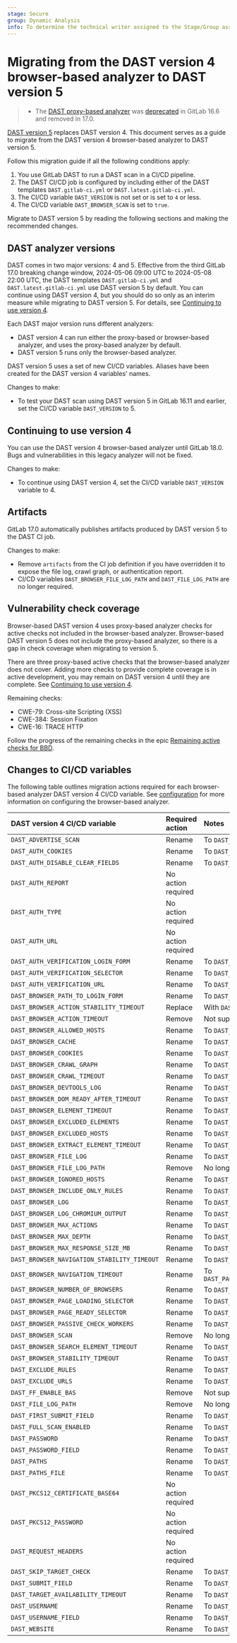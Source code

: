 ```yaml
---
stage: Secure
group: Dynamic Analysis
info: To determine the technical writer assigned to the Stage/Group associated with this page, see https://handbook.gitlab.com/handbook/product/ux/technical-writing/#assignments
---
```


# Migrating from the DAST version 4 browser-based analyzer to DAST version 5

> - The [DAST proxy-based analyzer](proxy-based.md) was [deprecated](https://gitlab.com/gitlab-org/gitlab/-/issues/430966) in GitLab 16.6 and removed in 17.0.

[DAST version 5](browser/index.md) replaces DAST version 4. This document serves as a guide to
migrate from the DAST version 4 browser-based analyzer to DAST version 5.

Follow this migration guide if all the following conditions apply:

1. You use GitLab DAST to run a DAST scan in a CI/CD pipeline.
1. The DAST CI/CD job is configured by including either of the DAST templates `DAST.gitlab-ci.yml` or `DAST.latest.gitlab-ci.yml`.
1. The CI/CD variable `DAST_VERSION` is not set or is set to `4` or less.
1. The CI/CD variable `DAST_BROWSER_SCAN` is set to `true`.

Migrate to DAST version 5 by reading the following sections and making the recommended changes.

## DAST analyzer versions

DAST comes in two major versions: 4 and 5. Effective from the third GitLab 17.0 breaking change window,
2024-05-06 09:00 UTC to 2024-05-08 22:00 UTC, the DAST templates `DAST.gitlab-ci.yml` and `DAST.latest.gitlab-ci.yml`
use DAST version 5 by default. You can continue using DAST version 4, but you should do so only as an
interim measure while migrating to DAST version 5. For details, see [Continuing to use version 4](#continuing-to-use-version-4).

Each DAST major version runs different analyzers:

- DAST version 4 can run either the proxy-based or browser-based analyzer, and uses the proxy-based analyzer by default.
- DAST version 5 runs only the browser-based analyzer.

DAST version 5 uses a set of new CI/CD variables. Aliases have been created for the DAST version 4 variables' names.

Changes to make:

- To test your DAST scan using DAST version 5 in GitLab 16.11 and earlier, set the CI/CD variable `DAST_VERSION` to 5.

## Continuing to use version 4

You can use the DAST version 4 browser-based analyzer until GitLab 18.0. Bugs and vulnerabilities in this legacy analyzer will not be fixed.

Changes to make:

- To continue using DAST version 4, set the CI/CD variable `DAST_VERSION` variable to 4.

## Artifacts

GitLab 17.0 automatically publishes artifacts produced by DAST version 5 to the DAST CI job.

Changes to make:

- Remove `artifacts` from the CI job definition if you have overridden it to expose the file log, crawl graph, or authentication report.
- CI/CD variables `DAST_BROWSER_FILE_LOG_PATH` and `DAST_FILE_LOG_PATH` are no longer required.

## Vulnerability check coverage

Browser-based DAST version 4 uses proxy-based analyzer checks for active checks not included in the browser-based analyzer.
Browser-based DAST version 5 does not include the proxy-based analyzer, so there is a gap in check coverage when migrating to version 5.

There are three proxy-based active checks that the browser-based analyzer does not cover. Adding more checks to provide complete coverage
is in active development, you may remain on DAST version 4 until they are complete. See [Continuing to use version 4](#continuing-to-use-version-4).

Remaining checks:

- CWE-79: Cross-site Scripting (XSS)
- CWE-384: Session Fixation
- CWE-16: TRACE HTTP

Follow the progress of the remaining checks in the epic [Remaining active checks for BBD](https://gitlab.com/groups/gitlab-org/-/epics/13411).

## Changes to CI/CD variables

The following table outlines migration actions required for each browser-based analyzer DAST version 4 CI/CD variable.
See [configuration](browser/configuration/index.md) for more information on configuring the browser-based analyzer.

| DAST version 4 CI/CD variable               | Required action    | Notes                                         |
|:--------------------------------------------|:-------------------|:----------------------------------------------|
| `DAST_ADVERTISE_SCAN`                       | Rename             | To `DAST_REQUEST_ADVERTISE_SCAN`              |
| `DAST_AUTH_COOKIES`                         | Rename             | To `DAST_AUTH_COOKIE_NAMES`                   |
| `DAST_AUTH_DISABLE_CLEAR_FIELDS`            | Rename             | To `DAST_AUTH_CLEAR_INPUT_FIELDS`             |
| `DAST_AUTH_REPORT`                          | No action required |                                               |
| `DAST_AUTH_TYPE`                            | No action required |                                               |
| `DAST_AUTH_URL`                             | No action required |                                               |
| `DAST_AUTH_VERIFICATION_LOGIN_FORM`         | Rename             | To `DAST_AUTH_SUCCESS_IF_NO_LOGIN_FORM`       |
| `DAST_AUTH_VERIFICATION_SELECTOR`           | Rename             | To `DAST_AUTH_SUCCESS_IF_ELEMENT_FOUND`       |
| `DAST_AUTH_VERIFICATION_URL`                | Rename             | To `DAST_AUTH_SUCCESS_IF_AT_URL`              |
| `DAST_BROWSER_PATH_TO_LOGIN_FORM`           | Rename             | To `DAST_AUTH_BEFORE_LOGIN_ACTIONS`           |
| `DAST_BROWSER_ACTION_STABILITY_TIMEOUT`     | Replace            | With `DAST_PAGE_DOM_READY_TIMEOUT`            |
| `DAST_BROWSER_ACTION_TIMEOUT`               | Remove             | Not supported                                 |
| `DAST_BROWSER_ALLOWED_HOSTS`                | Rename             | To `DAST_SCOPE_ALLOW_HOSTS`                   |
| `DAST_BROWSER_CACHE`                        | Rename             | To `DAST_USE_CACHE`                           |
| `DAST_BROWSER_COOKIES`                      | Rename             | To `DAST_REQUEST_COOKIES`                     |
| `DAST_BROWSER_CRAWL_GRAPH`                  | Rename             | To `DAST_CRAWL_GRAPH`                         |
| `DAST_BROWSER_CRAWL_TIMEOUT`                | Rename             | To `DAST_CRAWL_TIMEOUT`                       |
| `DAST_BROWSER_DEVTOOLS_LOG`                 | Rename             | To `DAST_LOG_DEVTOOLS_CONFIG`                 |
| `DAST_BROWSER_DOM_READY_AFTER_TIMEOUT`      | Rename             | To `DAST_PAGE_DOM_STABLE_WAIT`                |
| `DAST_BROWSER_ELEMENT_TIMEOUT`              | Rename             | To `DAST_PAGE_ELEMENT_READY_TIMEOUT`          |
| `DAST_BROWSER_EXCLUDED_ELEMENTS`            | Rename             | To `DAST_SCOPE_EXCLUDE_ELEMENTS`              |
| `DAST_BROWSER_EXCLUDED_HOSTS`               | Rename             | To `DAST_SCOPE_EXCLUDE_HOSTS`                 |
| `DAST_BROWSER_EXTRACT_ELEMENT_TIMEOUT`      | Rename             | To `DAST_CRAWL_EXTRACT_ELEMENT_TIMEOUT`       |
| `DAST_BROWSER_FILE_LOG`                     | Rename             | To `DAST_LOG_FILE_CONFIG`                     |
| `DAST_BROWSER_FILE_LOG_PATH`                | Remove             | No longer required                            |
| `DAST_BROWSER_IGNORED_HOSTS`                | Rename             | To `DAST_SCOPE_IGNORE_HOSTS`                  |
| `DAST_BROWSER_INCLUDE_ONLY_RULES`           | Rename             | To `DAST_CHECKS_TO_RUN`                       |
| `DAST_BROWSER_LOG`                          | Rename             | To `DAST_LOG_CONFIG`                          |
| `DAST_BROWSER_LOG_CHROMIUM_OUTPUT`          | Rename             | To `DAST_LOG_BROWSER_OUTPUT`                  |
| `DAST_BROWSER_MAX_ACTIONS`                  | Rename             | To `DAST_CRAWL_MAX_ACTIONS`                   |
| `DAST_BROWSER_MAX_DEPTH`                    | Rename             | To `DAST_CRAWL_MAX_DEPTH`                     |
| `DAST_BROWSER_MAX_RESPONSE_SIZE_MB`         | Rename             | To `DAST_PAGE_MAX_RESPONSE_SIZE_MB`           |
| `DAST_BROWSER_NAVIGATION_STABILITY_TIMEOUT` | Rename             | To `DAST_PAGE_DOM_READY_TIMEOUT`              |
| `DAST_BROWSER_NAVIGATION_TIMEOUT`           | Rename             | To `DAST_PAGE_READY_AFTER_NAVIGATION_TIMEOUT` |
| `DAST_BROWSER_NUMBER_OF_BROWSERS`           | Rename             | To `DAST_CRAWL_WORKER_COUNT`                  |
| `DAST_BROWSER_PAGE_LOADING_SELECTOR`        | Rename             | To `DAST_PAGE_IS_LOADING_ELEMENT`             |
| `DAST_BROWSER_PAGE_READY_SELECTOR`          | Rename             | To `DAST_PAGE_IS_READY_ELEMENT`               |
| `DAST_BROWSER_PASSIVE_CHECK_WORKERS`        | Rename             | To `DAST_PASSIVE_SCAN_WORKER_COUNT`           |
| `DAST_BROWSER_SCAN`                         | Remove             | No longer required                            |
| `DAST_BROWSER_SEARCH_ELEMENT_TIMEOUT`       | Rename             | To `DAST_CRAWL_SEARCH_ELEMENT_TIMEOUT`        |
| `DAST_BROWSER_STABILITY_TIMEOUT`            | Rename             | To `DAST_PAGE_READY_AFTER_ACTION_TIMEOUT`     |
| `DAST_EXCLUDE_RULES`                        | Rename             | To `DAST_CHECKS_TO_EXCLUDE`                   |
| `DAST_EXCLUDE_URLS`                         | Rename             | To `DAST_SCOPE_EXCLUDE_URLS`                  |
| `DAST_FF_ENABLE_BAS`                        | Remove             | Not supported                                 |
| `DAST_FILE_LOG_PATH`                        | Remove             | No longer required                            |
| `DAST_FIRST_SUBMIT_FIELD`                   | Rename             | To `DAST_AUTH_FIRST_SUBMIT_FIELD`             |
| `DAST_FULL_SCAN_ENABLED`                    | Rename             | To `DAST_FULL_SCAN`                           |
| `DAST_PASSWORD`                             | Rename             | To `DAST_AUTH_PASSWORD`                       |
| `DAST_PASSWORD_FIELD`                       | Rename             | To `DAST_AUTH_PASSWORD_FIELD`                 |
| `DAST_PATHS`                                | Rename             | To `DAST_TARGET_PATHS`                        |
| `DAST_PATHS_FILE`                           | Rename             | To `DAST_TARGET_PATHS_FROM_FILE`              |
| `DAST_PKCS12_CERTIFICATE_BASE64`            | No action required |                                               |
| `DAST_PKCS12_PASSWORD`                      | No action required |                                               |
| `DAST_REQUEST_HEADERS`                      | No action required |                                               |
| `DAST_SKIP_TARGET_CHECK`                    | Rename             | To `DAST_TARGET_CHECK_SKIP`                   |
| `DAST_SUBMIT_FIELD`                         | Rename             | To `DAST_AUTH_SUBMIT_FIELD`                   |
| `DAST_TARGET_AVAILABILITY_TIMEOUT`          | Rename             | To `DAST_TARGET_CHECK_TIMEOUT`                |
| `DAST_USERNAME`                             | Rename             | To `DAST_AUTH_USERNAME`                       |
| `DAST_USERNAME_FIELD`                       | Rename             | To `DAST_AUTH_USERNAME_FIELD`                 |
| `DAST_WEBSITE`                              | Rename             | To `DAST_TARGET_URL`                          |
